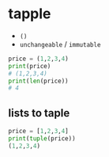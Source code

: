 # tapple

* `()`
* `unchangeable` / `immutable`

```py
price = (1,2,3,4)
print(price)
# (1,2,3,4)
print(len(price))
# 4
```

## lists to taple

```py
price = [1,2,3,4]
print(tuple(price))
(1,2,3,4)
```
